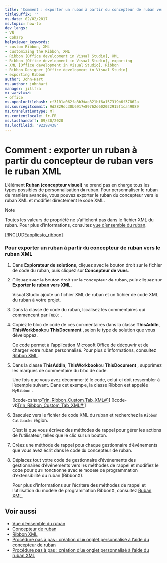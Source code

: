 ```yaml
---
title: 'Comment : exporter un ruban à partir du concepteur de ruban vers le ruban XML'
titleSuffix: ''
ms.date: 02/02/2017
ms.topic: how-to
dev_langs:
- VB
- CSharp
helpviewer_keywords:
- custom Ribbon, XML
- customizing the Ribbon, XML
- Ribbon [Office development in Visual Studio], XML
- Ribbon [Office development in Visual Studio], exporting
- XML [Office development in Visual Studio], Ribbon
- Ribbon Designer [Office development in Visual Studio]
- exporting Ribbon
author: John-Hart
ms.author: johnhart
manager: jillfra
ms.workload:
- office
ms.openlocfilehash: cf3101a062fa8b30ae821bf6a157319b6f37862a
ms.sourcegitcommit: 9d2829dc30b6917e89762d602022915f1ca49089
ms.translationtype: MT
ms.contentlocale: fr-FR
ms.lasthandoff: 09/30/2020
ms.locfileid: "92298438"
---
```

# <a name="how-to-export-a-ribbon-from-the-ribbon-designer-to-ribbon-xml"></a>Comment : exporter un ruban à partir du concepteur de ruban vers le ruban XML
  L’élément **Ruban (concepteur visuel)** ne prend pas en charge tous les types possibles de personnalisation du ruban. Pour personnaliser le ruban de manière avancée, vous pouvez exporter le ruban du concepteur vers le ruban XML et modifier directement le code XML.

> [!NOTE]
> Toutes les valeurs de propriété ne s’affichent pas dans le fichier XML du ruban. Pour plus d’informations, consultez [vue d’ensemble du ruban](../vsto/ribbon-overview.md).

 [!INCLUDE[appliesto_ribbon](../vsto/includes/appliesto-ribbon-md.md)]

### <a name="to-export-a-ribbon-from-the-ribbon-designer-to-ribbon-xml"></a>Pour exporter un ruban à partir du concepteur de ruban vers le ruban XML

1. Dans **Explorateur de solutions**, cliquez avec le bouton droit sur le fichier de code du ruban, puis cliquez sur **Concepteur de vues**.

2. Cliquez avec le bouton droit sur le concepteur de ruban, puis cliquez sur **Exporter le ruban vers XML**.

     Visual Studio ajoute un fichier XML de ruban et un fichier de code XML du ruban à votre projet.

3. Dans la classe de code du ruban, localisez les commentaires qui commencent par `TODO:` .

4. Copiez le bloc de code de ces commentaires dans la classe **ThisAddIn**, **ThisWorkbook**ou **ThisDocument** , selon le type de solution que vous développez.

     Ce code permet à l’application Microsoft Office de découvrir et de charger votre ruban personnalisé. Pour plus d'informations, consultez [Ribbon XML](../vsto/ribbon-xml.md).

5. Dans la classe **ThisAddIn**, **ThisWorkbook**ou **ThisDocument** , supprimez les marques de commentaire du bloc de code.

     Une fois que vous avez décommenté le code, celui-ci doit ressembler à l’exemple suivant. Dans cet exemple, la classe Ribbon est appelée `MyRibbon` .

     [!code-csharp[Trin_Ribbon_Custom_Tab_XML#1](../vsto/codesnippet/CSharp/Trin_Ribbon_Custom_Tab_XML_O12/ThisAddIn.cs#1)]
     [!code-vb[Trin_Ribbon_Custom_Tab_XML#1](../vsto/codesnippet/VisualBasic/Trin_Ribbon_Custom_Tab_XML_O12/ThisAddIn.vb#1)]

6. Basculez vers le fichier de code XML du ruban et recherchez la `Ribbon Callbacks` région.

     C’est là que vous écrivez des méthodes de rappel pour gérer les actions de l’utilisateur, telles que le clic sur un bouton.

7. Créez une méthode de rappel pour chaque gestionnaire d’événements que vous avez écrit dans le code du concepteur de ruban.

8. Déplacez tout votre code de gestionnaire d’événements des gestionnaires d’événements vers les méthodes de rappel et modifiez le code pour qu’il fonctionne avec le modèle de programmation d’extensibilité du ruban (RibbonX).

     Pour plus d’informations sur l’écriture des méthodes de rappel et l’utilisation du modèle de programmation RibbonX, consultez [Ruban XML](../vsto/ribbon-xml.md).

## <a name="see-also"></a>Voir aussi
- [Vue d’ensemble du ruban](../vsto/ribbon-overview.md)
- [Concepteur de ruban](../vsto/ribbon-designer.md)
- [Ribbon XML](../vsto/ribbon-xml.md)
- [Procédure pas à pas : création d’un onglet personnalisé à l’aide du concepteur de ruban](../vsto/walkthrough-creating-a-custom-tab-by-using-the-ribbon-designer.md)
- [Procédure pas à pas : création d’un onglet personnalisé à l’aide du ruban XML](../vsto/walkthrough-creating-a-custom-tab-by-using-ribbon-xml.md)

